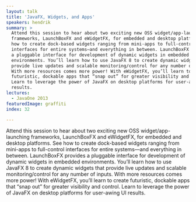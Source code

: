 ```yaml
---
layout: talk
title: 'JavaFX, Widgets, and Apps'
speakers: hendrik
summary: >
  Attend this session to hear about two exciting new OSS widget/app-launching
  frameworks, LaunchBoxFX and eWidgetFX, for embedded and desktop platforms. See
  how to create dock-based widgets ranging from mini-apps to full-control
  interfaces for entire systems—and everything in between. LaunchBoxFX provides
  a pluggable interface for development of dynamic widgets in embedded
  environments. You’ll learn how to use JavaFX 8 to create dynamic widgets that
  provide live updates and scalable monitoring/control for any number of inputs.
  With more resources comes more power! With eWidgetFX, you’ll learn to create
  futuristic, dockable apps that “snap out” for greater visibility and control.
  Learn to leverage the power of JavaFX on desktop platforms for user-awing UI
  results.
lectures:
  - JavaOne 2013
featuredImage: graffiti
index: 32

---
```


Attend this session to hear about two exciting new OSS widget/app-launching frameworks, LaunchBoxFX and eWidgetFX, for embedded and desktop platforms. See how to create dock-based widgets ranging from mini-apps to full-control interfaces for entire systems—and everything in between. LaunchBoxFX provides a pluggable interface for development of dynamic widgets in embedded environments. You’ll learn how to use JavaFX 8 to create dynamic widgets that provide live updates and scalable monitoring/control for any number of inputs. With more resources comes more power! With eWidgetFX, you’ll learn to create futuristic, dockable apps that “snap out” for greater visibility and control. Learn to leverage the power of JavaFX on desktop platforms for user-awing UI results.
